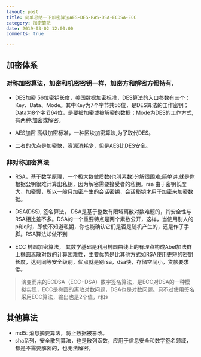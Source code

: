 ```yaml
---
layout: post
title: 简单总结一下加密算法AES-DES-RAS-DSA-ECDSA-ECC 
category: 加密算法 
date: 2019-03-02 12:00:00
comments: true

---
```


## 加密体系

### 对称加密算法，加密和机密密钥一样，加密方和解密方都持有.
-  DES加密 56位密钥长度，美国数据加密标准，DES算法的入口参数有三个：Key、Data、Mode。其中Key为7个字节共56位，是DES算法的工作密钥；Data为8个字节64位，是要被加密或被解密的数据；Mode为DES的工作方式,有两种:加密或解密。 

- AES加密 高级加密标准，一种区块加密算法,为了取代DES。
-  二者的优点是加密快，资源消耗少，但是AES比DES安全。


### 非对称加密算法
- RSA，基于数学原理，一个极大数做质数(也叫素数)分解很困难;简单讲,就是你根据公钥很难计算出私钥，因为解密需要接受者的私钥。rsa 由于密钥长度大，加密慢，所以一般只加密产生的会话密钥，会话秘钥才用于加密来加密数据。
- DSA(DSS), 签名算法， DSA是基于整数有限域离散对数难题的，其安全性与RSA相比差不多。DSA的一个重要特点是两个素数公开，这样，当使用别人的p和q时，即使不知道私钥，你也能确认它们是否是随机产生的，还是作了手脚。RSA算法却做不到

- ECC 椭圆加密算法， 其数学基础是利用椭圆曲线上的有理点构成Abel加法群上椭圆离散对数的计算困难性，主要优势是比其他方式如RSA使用更短的密钥长度，达到同等安全级别，优点就是别rsa，dsa快，存储空间小，贷款要求低。
> 演变而来的ECDSA（ECC+DSA）数字签名算法，是ECC对DSA的一种模拟实现，ECC是椭圆的离散对数问题，DSA也是对数问题。只不过使用签名采用ECC算法，输出也是2个值，r和s

## 其他算法
- md5: 消息摘要算法，防止数据被篡改。
- sha系列，安全散列算法，也是散列函数，应用于信息安全和数字签名领域，都是不需要解密的，也无法解密。

